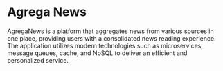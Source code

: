 # Agrega News

AgregaNews is a platform that aggregates news from various sources in one place, providing users with a consolidated news reading experience. The application utilizes modern technologies such as microservices, message queues, cache, and NoSQL to deliver an efficient and personalized service.
